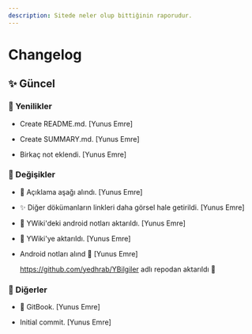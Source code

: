 ```yaml
---
description: Sitede neler olup bittiğinin raporudur.
---
```


# Changelog


## ✨ Güncel

### 🚀 Yenilikler

* Create README.md. [Yunus Emre]

* Create SUMMARY.md. [Yunus Emre]

* Birkaç not eklendi. [Yunus Emre]

### 🌌 Değişikler

* 🗼 Açıklama aşağı alındı. [Yunus Emre]

* ✨ Diğer dökümanların linkleri daha görsel hale getirildi. [Yunus Emre]

* 📖 YWiki'deki android notları aktarıldı. [Yunus Emre]

* 📖 YWiki'ye aktarıldı. [Yunus Emre]

* Android notları alınd 🤗 [Yunus Emre]

  https://github.com/yedhrab/YBilgiler adlı repodan aktarıldı 🚀

### 📡 Diğerler

* 📖 GitBook. [Yunus Emre]

* Initial commit. [Yunus Emre]


